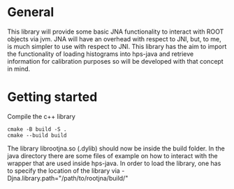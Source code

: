 # General

This library will provide some basic JNA functionality to interact with ROOT objects via jvm. JNA will have an overhead with respect to JNI, but, to me, is much simpler to use with respect to JNI. This library has the aim to import the functionality of loading histograms into hps-java and retrieve information for calibration purposes so will be developed with that concept in mind. 

# Getting started

Compile the c++ library

```
cmake -B build -S .
cmake --build build
```

The library librootjna.so (.dylib) should now be inside the build folder.
In the java directory there are some files of example on how to interact with the wrapper that are used inside hps-java. 
In order to load the library, one has to specify the location of the library via -Djna.library.path="/path/to/rootjna/build/"

